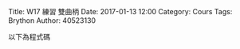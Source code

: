 Title: W17 練習 雙曲柄
Date: 2017-01-13 12:00
Category: Cours
Tags: Brython
Author: 40523130



<!-- PELICAN_END_SUMMARY -->



<!-- 導入 Brython 標準程式庫 -->

<script type="text/javascript" 
    src="https://cdn.rawgit.com/brython-dev/brython/master/www/src/brython_dist.js">
</script>

<!-- 啟動 Brython -->

<script>
window.onload=function(){
brython(1);
}
</script>




<!-- 以下可以執行  Brython 程式 -->
<canvas id="onebar" width="500" height="500"></canvas>
<script type="text/python3">
from browser import document as doc
from browser import timer
import math
# 準備繪圖畫布
canvas = doc["onebar"]
ctx = canvas.getContext("2d")

# 取畫布的寬與高度
width = canvas.width
height = canvas.height

theca = 0

# 每隔特定時間, 進行動畫繪製
def animate():
    global theca
    # 刷新畫布
    ctx.clearRect(0, 0, width, height)
    # 逐一重新繪製小球
    ctx.fillStyle = "#000000"
    x2 = x1 + r*math.cos(theca*10*deg)
    y2 = y1 + r*math.sin(theca*10*deg)
    line(x1,y1,x2,y2)
    circle(x1,y1,5)
    x3 = x2 + 150*math.cos(0*deg)
    y3 = y2 + 150*math.sin(0*deg)
    line(x2,y2,x3,y3)
    theca += 1
    line(x3,y3,x4,y4)
    circle(x4,y4,5)
    theca += 1

timer.set_interval(animate,50)


# 畫圓函式
def circle(x,y,r):
    ctx.beginPath()
    ctx.arc(x, y, r, 0, math.pi*2, True)
    ctx.fill()
    ctx.closePath()


def line(x1,y1,x2,y2):
    # 以下可以利用 ctx 物件進行畫圖
    # 先畫一條直線
    ctx.beginPath()
    # 設定線的寬度為 1 個單位
    ctx.lineWidth = 1
    # 將畫筆移動到 (x1, y1) 座標點
    ctx.moveTo(x1, y1)
    # 然後畫直線到 (x2, y2) 座標點
    ctx.lineTo(x2, y2)
    # 設定顏色為藍色, 也可以使用 "rgb(0, 0, 255)" 字串設定顏色值
    ctx.strokeStyle = "blue"
    # 實際執行畫線
    ctx.stroke()
    ctx.closePath()


x1 = 200
y1 = 200
x4 = 350
y4 = 200
r = 50
deg = math.pi/180
for i in range(36):
    x2 = x1 + r*math.cos(i*10*deg)
    y2 = y1 + r*math.sin(i*10*deg)
    line(x1,y1,x2,y2)
    
line(200,200,200,300)
circle(200,200,5)


</script>


以下為程式碼
<pre class="brush: python">
<canvas id="onebar" width="500" height="500"></canvas>
<script type="text/python3">
from browser import document as doc
from browser import timer
import math
# 準備繪圖畫布
canvas = doc["onebar"]
ctx = canvas.getContext("2d")

# 取畫布的寬與高度
width = canvas.width
height = canvas.height

theca = 0

# 每隔特定時間, 進行動畫繪製
def animate():
    global theca
    # 刷新畫布
    ctx.clearRect(0, 0, width, height)
    # 逐一重新繪製小球
    ctx.fillStyle = "#000000"
    x2 = x1 + r*math.cos(theca*10*deg)
    y2 = y1 + r*math.sin(theca*10*deg)
    line(x1,y1,x2,y2)
    circle(x1,y1,5)
    x3 = x2 + 150*math.cos(0*deg)
    y3 = y2 + 150*math.sin(0*deg)
    line(x2,y2,x3,y3)
    theca += 1
    line(x3,y3,x4,y4)
    circle(x4,y4,5)
    theca += 1

timer.set_interval(animate,50)


# 畫圓函式
def circle(x,y,r):
    ctx.beginPath()
    ctx.arc(x, y, r, 0, math.pi*2, True)
    ctx.fill()
    ctx.closePath()


def line(x1,y1,x2,y2):
    # 以下可以利用 ctx 物件進行畫圖
    # 先畫一條直線
    ctx.beginPath()
    # 設定線的寬度為 1 個單位
    ctx.lineWidth = 1
    # 將畫筆移動到 (x1, y1) 座標點
    ctx.moveTo(x1, y1)
    # 然後畫直線到 (x2, y2) 座標點
    ctx.lineTo(x2, y2)
    # 設定顏色為藍色, 也可以使用 "rgb(0, 0, 255)" 字串設定顏色值
    ctx.strokeStyle = "blue"
    # 實際執行畫線
    ctx.stroke()
    ctx.closePath()


x1 = 200
y1 = 200
x4 = 350
y4 = 200
r = 50
deg = math.pi/180
for i in range(36):
    x2 = x1 + r*math.cos(i*10*deg)
    y2 = y1 + r*math.sin(i*10*deg)
    line(x1,y1,x2,y2)
    
line(200,200,200,300)
circle(200,200,5)


</script>
</pre>